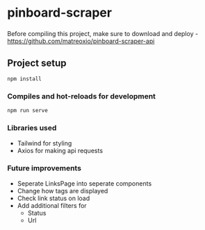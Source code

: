 # pinboard-scraper

###
Before compiling this project, make sure to download and deploy - https://github.com/matreoxio/pinboard-scraper-api

## Project setup
```
npm install
```

### Compiles and hot-reloads for development
```
npm run serve
```

### Libraries used 
* Tailwind for styling
* Axios for making api requests

### Future improvements
* Seperate LinksPage into seperate components
* Change how tags are displayed
* Check link status on load
* Add additional filters for
  - Status
  - Url
